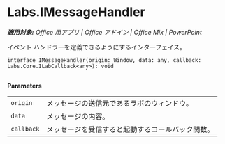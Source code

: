 
# <a name="labs.imessagehandler"></a>Labs.IMessageHandler

 _**適用対象:** Office 用アプリ | Office アドイン | Office Mix | PowerPoint_

イベント ハンドラーを定義できるようにするインターフェイス。

```
interface IMessageHandler(origin: Window, data: any, callback: Labs.Core.ILabCallback<any>): void
```


## 

 **Parameters**


|||
|:-----|:-----|
| `origin`|メッセージの送信元であるラボのウィンドウ。|
| `data`|メッセージの内容。|
| `callback`|メッセージを受信すると起動するコールバック関数。|
